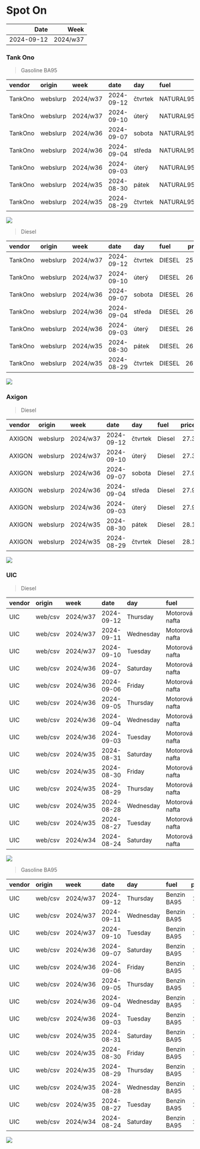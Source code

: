 Spot On
================

|       Date |     Week |
|-----------:|---------:|
| 2024-09-12 | 2024/w37 |

### Tank Ono

> Gasoline BA95

| vendor  | origin   | week     | date       | day     | fuel      | price | PriceVAT |
|:--------|:---------|:---------|:-----------|:--------|:----------|------:|---------:|
| TankOno | webslurp | 2024/w37 | 2024-09-12 | čtvrtek | NATURAL95 | 27.19 |     32.9 |
| TankOno | webslurp | 2024/w37 | 2024-09-10 | úterý   | NATURAL95 | 28.02 |     33.9 |
| TankOno | webslurp | 2024/w36 | 2024-09-07 | sobota  | NATURAL95 | 28.02 |     33.9 |
| TankOno | webslurp | 2024/w36 | 2024-09-04 | středa  | NATURAL95 | 28.02 |     33.9 |
| TankOno | webslurp | 2024/w36 | 2024-09-03 | úterý   | NATURAL95 | 28.84 |     34.9 |
| TankOno | webslurp | 2024/w35 | 2024-08-30 | pátek   | NATURAL95 | 28.84 |     34.9 |
| TankOno | webslurp | 2024/w35 | 2024-08-29 | čtvrtek | NATURAL95 | 28.84 |     34.9 |

<img src="SpotOn_files/figure-gfm/tono-ba95-1.png" style="display: block; margin: auto auto auto 0;" />

> Diesel

| vendor  | origin   | week     | date       | day     | fuel   | price | PriceVAT |
|:--------|:---------|:---------|:-----------|:--------|:-------|------:|---------:|
| TankOno | webslurp | 2024/w37 | 2024-09-12 | čtvrtek | DIESEL | 25.54 |     30.9 |
| TankOno | webslurp | 2024/w37 | 2024-09-10 | úterý   | DIESEL | 26.36 |     31.9 |
| TankOno | webslurp | 2024/w36 | 2024-09-07 | sobota  | DIESEL | 26.36 |     31.9 |
| TankOno | webslurp | 2024/w36 | 2024-09-04 | středa  | DIESEL | 26.36 |     31.9 |
| TankOno | webslurp | 2024/w36 | 2024-09-03 | úterý   | DIESEL | 26.86 |     32.5 |
| TankOno | webslurp | 2024/w35 | 2024-08-30 | pátek   | DIESEL | 26.86 |     32.5 |
| TankOno | webslurp | 2024/w35 | 2024-08-29 | čtvrtek | DIESEL | 26.86 |     32.5 |

<img src="SpotOn_files/figure-gfm/tono-diesel-1.png" style="display: block; margin: auto auto auto 0;" />

### Axigon

> Diesel

| vendor | origin   | week     | date       | day     | fuel   | price | PriceVAT |
|:-------|:---------|:---------|:-----------|:--------|:-------|------:|---------:|
| AXIGON | webslurp | 2024/w37 | 2024-09-12 | čtvrtek | Diesel |  27.3 |     33.0 |
| AXIGON | webslurp | 2024/w37 | 2024-09-10 | úterý   | Diesel |  27.3 |     33.0 |
| AXIGON | webslurp | 2024/w36 | 2024-09-07 | sobota  | Diesel |  27.9 |     33.8 |
| AXIGON | webslurp | 2024/w36 | 2024-09-04 | středa  | Diesel |  27.9 |     33.8 |
| AXIGON | webslurp | 2024/w36 | 2024-09-03 | úterý   | Diesel |  27.9 |     33.8 |
| AXIGON | webslurp | 2024/w35 | 2024-08-30 | pátek   | Diesel |  28.1 |     34.0 |
| AXIGON | webslurp | 2024/w35 | 2024-08-29 | čtvrtek | Diesel |  28.1 |     34.0 |

<img src="SpotOn_files/figure-gfm/axigon-diesel-1.png" style="display: block; margin: auto auto auto 0;" />

### UIC

> Diesel

| vendor | origin  | week     | date       | day       | fuel           | price | priceVAT |
|:-------|:--------|:---------|:-----------|:----------|:---------------|------:|---------:|
| UIC    | web/csv | 2024/w37 | 2024-09-12 | Thursday  | Motorová nafta |  25.4 |     30.7 |
| UIC    | web/csv | 2024/w37 | 2024-09-11 | Wednesday | Motorová nafta |  25.5 |     30.9 |
| UIC    | web/csv | 2024/w37 | 2024-09-10 | Tuesday   | Motorová nafta |  25.7 |     31.1 |
| UIC    | web/csv | 2024/w36 | 2024-09-07 | Saturday  | Motorová nafta |  25.8 |     31.2 |
| UIC    | web/csv | 2024/w36 | 2024-09-06 | Friday    | Motorová nafta |  25.9 |     31.3 |
| UIC    | web/csv | 2024/w36 | 2024-09-05 | Thursday  | Motorová nafta |  26.1 |     31.6 |
| UIC    | web/csv | 2024/w36 | 2024-09-04 | Wednesday | Motorová nafta |  26.3 |     31.8 |
| UIC    | web/csv | 2024/w36 | 2024-09-03 | Tuesday   | Motorová nafta |  26.5 |     32.1 |
| UIC    | web/csv | 2024/w35 | 2024-08-31 | Saturday  | Motorová nafta |  26.5 |     32.1 |
| UIC    | web/csv | 2024/w35 | 2024-08-30 | Friday    | Motorová nafta |  26.5 |     32.1 |
| UIC    | web/csv | 2024/w35 | 2024-08-29 | Thursday  | Motorová nafta |  26.5 |     32.1 |
| UIC    | web/csv | 2024/w35 | 2024-08-28 | Wednesday | Motorová nafta |  26.6 |     32.2 |
| UIC    | web/csv | 2024/w35 | 2024-08-27 | Tuesday   | Motorová nafta |  26.6 |     32.2 |
| UIC    | web/csv | 2024/w34 | 2024-08-24 | Saturday  | Motorová nafta |  26.5 |     32.1 |

<img src="SpotOn_files/figure-gfm/uic-diesel-1.png" style="display: block; margin: auto auto auto 0;" />

> Gasoline BA95

| vendor | origin  | week     | date       | day       | fuel        | price | priceVAT |
|:-------|:--------|:---------|:-----------|:----------|:------------|------:|---------:|
| UIC    | web/csv | 2024/w37 | 2024-09-12 | Thursday  | Benzin BA95 |  26.9 |     32.5 |
| UIC    | web/csv | 2024/w37 | 2024-09-11 | Wednesday | Benzin BA95 |  26.9 |     32.5 |
| UIC    | web/csv | 2024/w37 | 2024-09-10 | Tuesday   | Benzin BA95 |  26.9 |     32.5 |
| UIC    | web/csv | 2024/w36 | 2024-09-07 | Saturday  | Benzin BA95 |  26.7 |     32.3 |
| UIC    | web/csv | 2024/w36 | 2024-09-06 | Friday    | Benzin BA95 |  27.0 |     32.7 |
| UIC    | web/csv | 2024/w36 | 2024-09-05 | Thursday  | Benzin BA95 |  27.3 |     33.0 |
| UIC    | web/csv | 2024/w36 | 2024-09-04 | Wednesday | Benzin BA95 |  27.6 |     33.4 |
| UIC    | web/csv | 2024/w36 | 2024-09-03 | Tuesday   | Benzin BA95 |  27.9 |     33.8 |
| UIC    | web/csv | 2024/w35 | 2024-08-31 | Saturday  | Benzin BA95 |  28.1 |     34.0 |
| UIC    | web/csv | 2024/w35 | 2024-08-30 | Friday    | Benzin BA95 |  28.1 |     34.0 |
| UIC    | web/csv | 2024/w35 | 2024-08-29 | Thursday  | Benzin BA95 |  28.2 |     34.1 |
| UIC    | web/csv | 2024/w35 | 2024-08-28 | Wednesday | Benzin BA95 |  28.3 |     34.2 |
| UIC    | web/csv | 2024/w35 | 2024-08-27 | Tuesday   | Benzin BA95 |  28.5 |     34.5 |
| UIC    | web/csv | 2024/w34 | 2024-08-24 | Saturday  | Benzin BA95 |  28.5 |     34.5 |

<img src="SpotOn_files/figure-gfm/uic-ba95-1.png" style="display: block; margin: auto auto auto 0;" />
